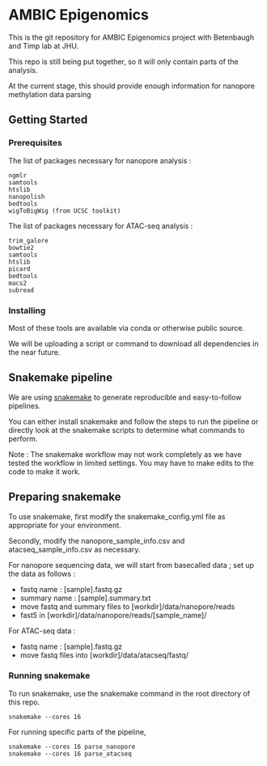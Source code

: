 # AMBIC Epigenomics

This is the git repository for AMBIC Epigenomics project with Betenbaugh and Timp lab at JHU.

This repo is still being put together, so it will only contain parts of the analysis.

At the current stage, this should provide enough information for nanopore methylation data parsing

## Getting Started

### Prerequisites

The list of packages necessary for nanopore analysis :
```
ngmlr
samtools
htslib
nanopolish
bedtools
wigToBigWig (from UCSC toolkit)
```

The list of packages necessary for ATAC-seq analysis :
```
trim_galore
bowtie2
samtools
htslib
picard
bedtools
macs2
subread
```

### Installing

Most of these tools are available via conda or otherwise public source.

We will be uploading a script or command to download all dependencies in the near future.

## Snakemake pipeline

We are using [snakemake](https://snakemake.readthedocs.io/en/stable/) to generate reproducible and easy-to-follow pipelines.

You can either install snakemake and follow the steps to run the pipeline or directly look at the snakemake scripts to determine what commands to perform.

Note : The snakemake workflow may not work completely as we have tested the workflow in limited settings. You may have to make edits to the code to make it work.

## Preparing snakemake

To use snakemake, first modify the snakemake_config.yml file as appropriate for your environment.

Secondly, modify the nanopore_sample_info.csv and atacseq_sample_info.csv as necessary.

For nanopore sequencing data, we will start from basecalled data ; set up the data as follows :

* fastq name : [sample].fastq.gz 
* summary name : [sample].summary.txt
* move fastq and summary files to [workdir]/data/nanopore/reads
* fast5 in [workdir]/data/nanopore/reads/[sample_name]/

For ATAC-seq data :

* fastq name : [sample].fastq.gz
* move fastq files into [workdir]/data/atacseq/fastq/

### Running snakemake

To run snakemake, use the snakemake command in the root directory of this repo.
```
snakemake --cores 16
```

For running specific parts of the pipeline,
```
snakemake --cores 16 parse_nanopore
snakemake --cores 16 parse_atacseq
```
